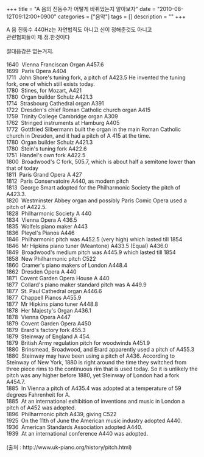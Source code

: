 +++
title = "A 음의 진동수가 어떻게 바뀌었는지 알아보자"
date = "2010-08-12T09:12:00+0900"
categories = ["음악"]
tags = []
description = ""
+++
<span class="copyright_entry" style="display:block;" title="A 음의 진동수가 어떻게 바뀌었는지 알아보자@@**@@http://shed.egloos.com/3401473"></span>
<div>
 <div>
  A 음 진동수 440Hz는 자연법칙도 아니고 신이 정해준것도 아니고
 </div>
 <div>
  관련협회들이 제.정.한것이다
 </div>
 <div>
  <br>
 </div>
 <div>
  절대음감은 없는거지.
 </div>
 <div>
  <br>
 </div>
 <div>
  1640
  <span class="Apple-tab-span" style="white-space:pre"> </span>Vienna Franciscan Organ A457.6
 </div>
 <div>
  1699
  <span class="Apple-tab-span" style="white-space:pre"> </span>Paris Opera A404
 </div>
 <div>
  1711
  <span class="Apple-tab-span" style="white-space:pre"> </span>John Shore's tuning fork, a pitch of A423.5 He invented the tuning fork, one of which still exists today.
 </div>
 <div>
  1780
  <span class="Apple-tab-span" style="white-space:pre"> </span>Stines, for Mozart, A421
 </div>
 <div>
  1780
  <span class="Apple-tab-span" style="white-space:pre"> </span>Organ builder Schulz A421.3
 </div>
 <div>
  1714
  <span class="Apple-tab-span" style="white-space:pre"> </span>Strasbourg Cathedral organ A391
 </div>
 <div>
  1722
  <span class="Apple-tab-span" style="white-space:pre"> </span>Dresden's chief Roman Catholic church organ A415
 </div>
 <div>
  1759
  <span class="Apple-tab-span" style="white-space:pre"> </span>Trinity College Cambridge organ A309
 </div>
 <div>
  1762
  <span class="Apple-tab-span" style="white-space:pre"> </span>Stringed instruments at Hamburg A405
 </div>
 <div>
  1772
  <span class="Apple-tab-span" style="white-space:pre"> </span>Gottfried Silbermann built the organ in the main Roman Catholic church in Dresden, and it had a pitch of A 415 at the time.
 </div>
 <div>
  1780
  <span class="Apple-tab-span" style="white-space:pre"> </span>Organ builder Schulz A421.3
 </div>
 <div>
  1780
  <span class="Apple-tab-span" style="white-space:pre"> </span>Stein's tuning fork A422.6
 </div>
 <div>
  1751
  <span class="Apple-tab-span" style="white-space:pre"> </span>Handel's own fork A422.5
 </div>
 <div>
  1800
  <span class="Apple-tab-span" style="white-space:pre"> </span>Broadwood's C fork, 505.7, which is about half a semitone lower than that of today
 </div>
 <div>
  1811
  <span class="Apple-tab-span" style="white-space:pre"> </span>Paris Grand Opera A 427
 </div>
 <div>
  1812
  <span class="Apple-tab-span" style="white-space:pre"> </span>Paris Conservatoire A440, as modern pitch
 </div>
 <div>
  1813
  <span class="Apple-tab-span" style="white-space:pre"> </span>George Smart adopted for the Philharmonic Society the pitch of A423.3.
 </div>
 <div>
  1820
  <span class="Apple-tab-span" style="white-space:pre"> </span>Westminster Abbey organ and possibly Paris Comic Opera used a pitch of A422.5.
 </div>
 <div>
  1828
  <span class="Apple-tab-span" style="white-space:pre"> </span>Philharmonic Society A 440
 </div>
 <div>
  1834
  <span class="Apple-tab-span" style="white-space:pre"> </span>Vienna Opera A 436.5
 </div>
 <div>
  1835
  <span class="Apple-tab-span" style="white-space:pre"> </span>Wolfels piano maker A443
 </div>
 <div>
  1836
  <span class="Apple-tab-span" style="white-space:pre"> </span>Pleyel's Pianos A446
 </div>
 <div>
  1846
  <span class="Apple-tab-span" style="white-space:pre"> </span>Philharmonic pitch was A452.5 (very high) which lasted till 1854
 </div>
 <div>
  1846
  <span class="Apple-tab-span" style="white-space:pre"> </span>Mr Hipkins piano tuner (Meantone) A433.5 (Equal) A436.0
 </div>
 <div>
  1849
  <span class="Apple-tab-span" style="white-space:pre"> </span>Broadwood's medium pitch was A445.9 which lasted till 1854
 </div>
 <div>
  1858
  <span class="Apple-tab-span" style="white-space:pre"> </span>New Philharmonic pitch C522
 </div>
 <div>
  1860
  <span class="Apple-tab-span" style="white-space:pre"> </span>Cramer's piano makers of London A448.4
 </div>
 <div>
  1862
  <span class="Apple-tab-span" style="white-space:pre"> </span>Dresden Opera A 440
 </div>
 <div>
  1871
  <span class="Apple-tab-span" style="white-space:pre"> </span>Covent Garden Opera House A 440
 </div>
 <div>
  1877
  <span class="Apple-tab-span" style="white-space:pre"> </span>Collard's piano maker standard pitch was A 449.9
 </div>
 <div>
  1877
  <span class="Apple-tab-span" style="white-space:pre"> </span>St. Paul Cathedral organ A446.6
 </div>
 <div>
  1877
  <span class="Apple-tab-span" style="white-space:pre"> </span>Chappell Pianos A455.9
 </div>
 <div>
  1877
  <span class="Apple-tab-span" style="white-space:pre"> </span>Mr Hipkins piano tuner A448.8
 </div>
 <div>
  1878
  <span class="Apple-tab-span" style="white-space:pre"> </span>Her Majesty's Organ A436.1
 </div>
 <div>
  1878
  <span class="Apple-tab-span" style="white-space:pre"> </span>Vienna Opera A447
 </div>
 <div>
  1879
  <span class="Apple-tab-span" style="white-space:pre"> </span>Covent Garden Opera A450
 </div>
 <div>
  1879
  <span class="Apple-tab-span" style="white-space:pre"> </span>Erard's factory fork 455.3
 </div>
 <div>
  1879
  <span class="Apple-tab-span" style="white-space:pre"> </span>Steinway of England A 454.
 </div>
 <div>
  1879
  <span class="Apple-tab-span" style="white-space:pre"> </span>British Army regulation pitch for woodwinds A451.9
 </div>
 <div>
  1880
  <span class="Apple-tab-span" style="white-space:pre"> </span>Brinsmead, Broadwood, and Erard apparently used a pitch of A455.3
 </div>
 <div>
  1880
  <span class="Apple-tab-span" style="white-space:pre"> </span>Steinway may have been using a pitch of A436. According to Steinway of New York, 1880 is right around the time they switched from three piece rims to the continuous rim that is used today. So it is unlikely the pitch was any higher before 1880, yet Steinway of London had a fork A454.7.
 </div>
 <div>
  1885
  <span class="Apple-tab-span" style="white-space:pre"> </span>In Vienna a pitch of A435.4 was adopted at a temperature of 59 degrees Fahrenheit for A.
 </div>
 <div>
  1885
  <span class="Apple-tab-span" style="white-space:pre"> </span>At an international exhibition of inventions and music in London a pitch of A452 was adopted.
 </div>
 <div>
  1896
  <span class="Apple-tab-span" style="white-space:pre"> </span>Philharmonic pitch A439, giving C522
 </div>
 <div>
  1925
  <span class="Apple-tab-span" style="white-space:pre"> </span>On the 11th of June the American music industry adopted A440.
 </div>
 <div>
  1936
  <span class="Apple-tab-span" style="white-space:pre"> </span>American Standards Association adopted A440.
 </div>
 <div>
  1939
  <span class="Apple-tab-span" style="white-space:pre"> </span>At an international conference A440 was adopted.
 </div>
 <div>
  <br>
 </div>
 <div>
  (출처 : http://www.uk-piano.org/history/pitch.html)
 </div>
</div> 
<!--
       <rdf:RDF xmlns:rdf="http://www.w3.org/1999/02/22-rdf-syntax-ns#"
		    xmlns:dc="http://purl.org/dc/elements/1.1/"
		    xmlns:trackback="http://madskills.com/public/xml/rss/module/trackback/">
       <rdf:Description
	        rdf:about="http://shed.egloos.com/3401473"
	        dc:identifier="http://shed.egloos.com/3401473"
	        dc:title="A 음의 진동수가 어떻게 바뀌었는지 알아보자"
	        trackback:ping="http://shed.egloos.com/tb/3401473"/>
       </rdf:RDF>
       -->

<ul></ul>